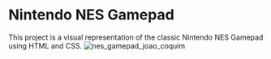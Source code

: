 # Nintendo NES Gamepad

This project is a visual representation of the classic Nintendo NES Gamepad using HTML and CSS.
![nes_gamepad_joao_coquim](https://github.com/JoaoCoquim/Nintendo-NES-Gamepad/assets/113604962/14c7e14b-22a3-4ac8-af15-13371d2dda43)
